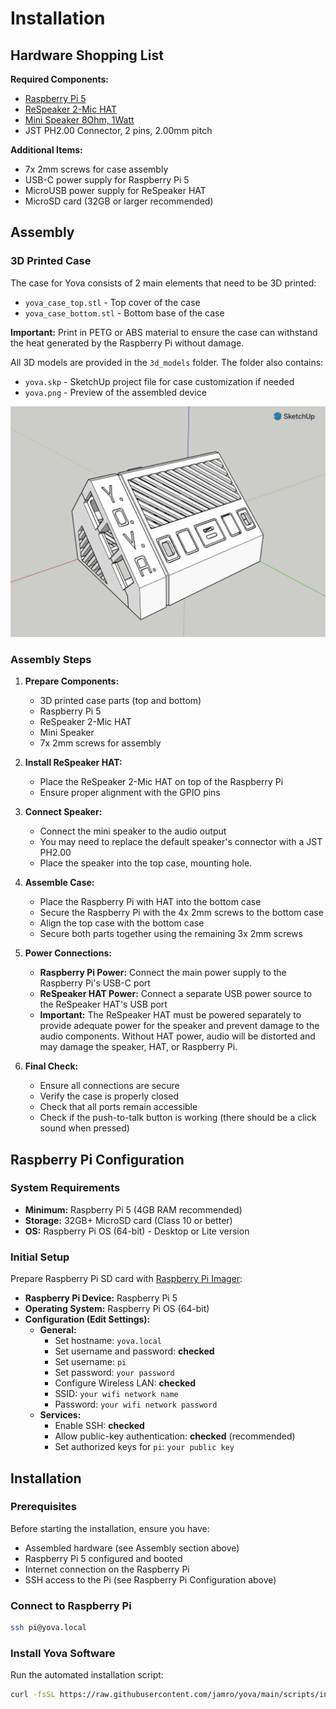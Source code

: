 # Installation

## Hardware Shopping List

**Required Components:**
- [Raspberry Pi 5](https://www.raspberrypi.com/products/raspberry-pi-5/)
- [ReSpeaker 2-Mic HAT](https://www.seeedstudio.com/ReSpeaker-2-Mics-Pi-HAT.html)
- [Mini Speaker 8Ohm, 1Watt](https://www.adafruit.com/product/4227?srsltid=AfmBOorOZtwiBuU8zXa5sDeZ4aSFk7Tloh-Bxvi2tBpuQOI0XpLW2rrd)
- JST PH2.00 Connector, 2 pins, 2.00mm pitch

**Additional Items:**
- 7x 2mm screws for case assembly
- USB-C power supply for Raspberry Pi 5
- MicroUSB power supply for ReSpeaker HAT
- MicroSD card (32GB or larger recommended)

## Assembly

### 3D Printed Case

The case for Yova consists of 2 main elements that need to be 3D printed:
- `yova_case_top.stl` - Top cover of the case
- `yova_case_bottom.stl` - Bottom base of the case

**Important:** Print in PETG or ABS material to ensure the case can withstand the heat generated by the Raspberry Pi without damage.

All 3D models are provided in the `3d_models` folder. The folder also contains:
- `yova.skp` - SketchUp project file for case customization if needed
- `yova.png` - Preview of the assembled device

![Assembled Yova Device](/3d_models/yova.png)

### Assembly Steps

1. **Prepare Components:**
   - 3D printed case parts (top and bottom)
   - Raspberry Pi 5
   - ReSpeaker 2-Mic HAT
   - Mini Speaker
   - 7x 2mm screws for assembly

2. **Install ReSpeaker HAT:**
   - Place the ReSpeaker 2-Mic HAT on top of the Raspberry Pi
   - Ensure proper alignment with the GPIO pins

3. **Connect Speaker:**
   - Connect the mini speaker to the audio output
   - You may need to replace the default speaker's connector with a JST PH2.00
   - Place the speaker into the top case, mounting hole.

4. **Assemble Case:**
   - Place the Raspberry Pi with HAT into the bottom case
   - Secure the Raspberry Pi with the 4x 2mm screws to the bottom case
   - Align the top case with the bottom case
   - Secure both parts together using the remaining 3x 2mm screws

5. **Power Connections:**
   - **Raspberry Pi Power:** Connect the main power supply to the Raspberry Pi's USB-C port
   - **ReSpeaker HAT Power:** Connect a separate USB power source to the ReSpeaker HAT's USB port
   - **Important:** The ReSpeaker HAT must be powered separately to provide adequate power for the speaker and prevent damage to the audio components. Without HAT power, audio will be distorted and may damage the speaker, HAT, or Raspberry Pi.

6. **Final Check:**
   - Ensure all connections are secure
   - Verify the case is properly closed
   - Check that all ports remain accessible
   - Check if the push-to-talk button is working (there should be a click sound when pressed)

## Raspberry Pi Configuration

### System Requirements
- **Minimum:** Raspberry Pi 5 (4GB RAM recommended)
- **Storage:** 32GB+ MicroSD card (Class 10 or better)
- **OS:** Raspberry Pi OS (64-bit) - Desktop or Lite version

### Initial Setup
Prepare Raspberry Pi SD card with [Raspberry Pi Imager](https://www.raspberrypi.com/software/):
- **Raspberry Pi Device:** Raspberry Pi 5
- **Operating System:** Raspberry Pi OS (64-bit)
- **Configuration (Edit Settings):**
  - **General:**
    - Set hostname: `yova.local`
    - Set username and password: **checked**
    - Set username: `pi`
    - Set password: `your password`
    - Configure Wireless LAN: **checked**
    - SSID: `your wifi network name`
    - Password: `your wifi network password`
  - **Services:**
    - Enable SSH: **checked**
    - Allow public-key authentication: **checked** (recommended)
    - Set authorized keys for `pi`: `your public key`

## Installation

### Prerequisites
Before starting the installation, ensure you have:
- Assembled hardware (see Assembly section above)
- Raspberry Pi 5 configured and booted
- Internet connection on the Raspberry Pi
- SSH access to the Pi (see Raspberry Pi Configuration above)

### Connect to Raspberry Pi
```bash
ssh pi@yova.local
```

### Install Yova Software
Run the automated installation script:
```bash
curl -fsSL https://raw.githubusercontent.com/jamro/yova/main/scripts/install.sh -o install.sh && bash install.sh
```